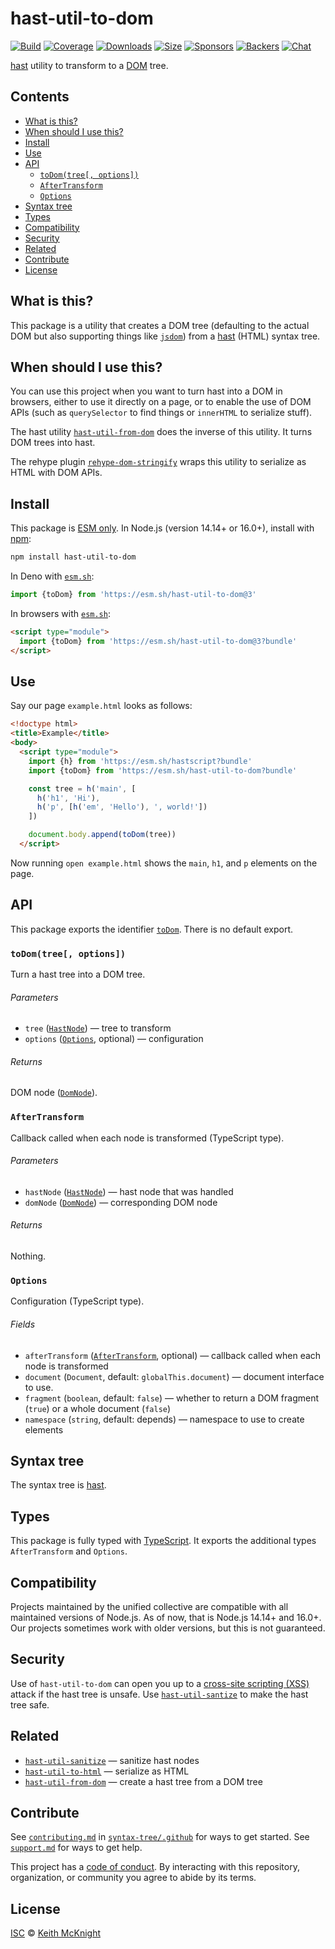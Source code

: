 # hast-util-to-dom

[![Build][build-badge]][build]
[![Coverage][coverage-badge]][coverage]
[![Downloads][downloads-badge]][downloads]
[![Size][size-badge]][size]
[![Sponsors][sponsors-badge]][collective]
[![Backers][backers-badge]][collective]
[![Chat][chat-badge]][chat]

[hast][] utility to transform to a [DOM][] tree.

## Contents

*   [What is this?](#what-is-this)
*   [When should I use this?](#when-should-i-use-this)
*   [Install](#install)
*   [Use](#use)
*   [API](#api)
    *   [`toDom(tree[, options])`](#todomtree-options)
    *   [`AfterTransform`](#aftertransform)
    *   [`Options`](#options)
*   [Syntax tree](#syntax-tree)
*   [Types](#types)
*   [Compatibility](#compatibility)
*   [Security](#security)
*   [Related](#related)
*   [Contribute](#contribute)
*   [License](#license)

## What is this?

This package is a utility that creates a DOM tree (defaulting to the actual DOM
but also supporting things like [`jsdom`][jsdom]) from a [hast][] (HTML) syntax
tree.

## When should I use this?

You can use this project when you want to turn hast into a DOM in browsers,
either to use it directly on a page, or to enable the use of DOM APIs (such as
`querySelector` to find things or `innerHTML` to serialize stuff).

The hast utility [`hast-util-from-dom`][hast-util-from-dom] does the inverse of
this utility.
It turns DOM trees into hast.

The rehype plugin [`rehype-dom-stringify`][rehype-dom-stringify] wraps this
utility to serialize as HTML with DOM APIs.

## Install

This package is [ESM only][esm].
In Node.js (version 14.14+ or 16.0+), install with [npm][]:

```sh
npm install hast-util-to-dom
```

In Deno with [`esm.sh`][esmsh]:

```js
import {toDom} from 'https://esm.sh/hast-util-to-dom@3'
```

In browsers with [`esm.sh`][esmsh]:

```html
<script type="module">
  import {toDom} from 'https://esm.sh/hast-util-to-dom@3?bundle'
</script>
```

## Use

Say our page `example.html` looks as follows:

```html
<!doctype html>
<title>Example</title>
<body>
  <script type="module">
    import {h} from 'https://esm.sh/hastscript?bundle'
    import {toDom} from 'https://esm.sh/hast-util-to-dom?bundle'

    const tree = h('main', [
      h('h1', 'Hi'),
      h('p', [h('em', 'Hello'), ', world!'])
    ])

    document.body.append(toDom(tree))
  </script>
```

Now running `open example.html` shows the `main`, `h1`, and `p` elements on the
page.

## API

This package exports the identifier [`toDom`][to-dom].
There is no default export.

### `toDom(tree[, options])`

Turn a hast tree into a DOM tree.

###### Parameters

*   `tree` ([`HastNode`][hast-node])
    — tree to transform
*   `options` ([`Options`][options], optional)
    — configuration

###### Returns

DOM node ([`DomNode`][dom-node]).

### `AfterTransform`

Callback called when each node is transformed (TypeScript type).

###### Parameters

*   `hastNode` ([`HastNode`][hast-node])
    — hast node that was handled
*   `domNode` ([`DomNode`][dom-node])
    — corresponding DOM node

###### Returns

Nothing.

### `Options`

Configuration (TypeScript type).

###### Fields

*   `afterTransform` ([`AfterTransform`][aftertransform], optional)
    — callback called when each node is transformed
*   `document` (`Document`, default: `globalThis.document`)
    — document interface to use.
*   `fragment` (`boolean`, default: `false`)
    — whether to return a DOM fragment (`true`) or a whole document (`false`)
*   `namespace` (`string`, default: depends)
    — namespace to use to create elements

## Syntax tree

The syntax tree is [hast][].

## Types

This package is fully typed with [TypeScript][].
It exports the additional types `AfterTransform` and `Options`.

## Compatibility

Projects maintained by the unified collective are compatible with all maintained
versions of Node.js.
As of now, that is Node.js 14.14+ and 16.0+.
Our projects sometimes work with older versions, but this is not guaranteed.

## Security

Use of `hast-util-to-dom` can open you up to a
[cross-site scripting (XSS)][xss] attack if the hast tree is unsafe.
Use [`hast-util-santize`][hast-util-sanitize] to make the hast tree safe.

## Related

*   [`hast-util-sanitize`](https://github.com/syntax-tree/hast-util-sanitize)
    — sanitize hast nodes
*   [`hast-util-to-html`](https://github.com/syntax-tree/hast-util-to-html)
    — serialize as HTML
*   [`hast-util-from-dom`](https://github.com/syntax-tree/hast-util-from-dom)
    — create a hast tree from a DOM tree

## Contribute

See [`contributing.md`][contributing] in [`syntax-tree/.github`][health] for
ways to get started.
See [`support.md`][support] for ways to get help.

This project has a [code of conduct][coc].
By interacting with this repository, organization, or community you agree to
abide by its terms.

## License

[ISC][license] © [Keith McKnight][author]

<!-- Definitions -->

[build-badge]: https://github.com/syntax-tree/hast-util-to-dom/workflows/main/badge.svg

[build]: https://github.com/syntax-tree/hast-util-to-dom/actions

[coverage-badge]: https://img.shields.io/codecov/c/github/syntax-tree/hast-util-to-dom.svg

[coverage]: https://codecov.io/github/syntax-tree/hast-util-to-dom

[downloads-badge]: https://img.shields.io/npm/dm/hast-util-to-dom.svg

[downloads]: https://www.npmjs.com/package/hast-util-to-dom

[size-badge]: https://img.shields.io/bundlephobia/minzip/hast-util-to-dom.svg

[size]: https://bundlephobia.com/result?p=hast-util-to-dom

[sponsors-badge]: https://opencollective.com/unified/sponsors/badge.svg

[backers-badge]: https://opencollective.com/unified/backers/badge.svg

[collective]: https://opencollective.com/unified

[chat-badge]: https://img.shields.io/badge/chat-discussions-success.svg

[chat]: https://github.com/syntax-tree/unist/discussions

[npm]: https://docs.npmjs.com/cli/install

[esm]: https://gist.github.com/sindresorhus/a39789f98801d908bbc7ff3ecc99d99c

[esmsh]: https://esm.sh

[typescript]: https://www.typescriptlang.org

[license]: license

[author]: https://keith.mcknig.ht

[health]: https://github.com/syntax-tree/.github

[contributing]: https://github.com/syntax-tree/.github/blob/main/contributing.md

[support]: https://github.com/syntax-tree/.github/blob/main/support.md

[coc]: https://github.com/syntax-tree/.github/blob/main/code-of-conduct.md

[xss]: https://en.wikipedia.org/wiki/Cross-site_scripting

[hast-util-sanitize]: https://github.com/syntax-tree/hast-util-sanitize

[hast-util-from-dom]: https://github.com/syntax-tree/hast-util-from-dom

[jsdom]: https://github.com/jsdom/jsdom

[rehype-dom-stringify]: https://github.com/rehypejs/rehype-dom/tree/main/packages/rehype-dom-stringify

[hast]: https://github.com/syntax-tree/hast

[hast-node]: https://github.com/syntax-tree/hast#nodes

[dom]: https://developer.mozilla.org/docs/Web/API/Document_Object_Model

[dom-node]: https://developer.mozilla.org/docs/Web/API/Node

[to-dom]: #todomtree-options

[aftertransform]: #aftertransform

[options]: #options
